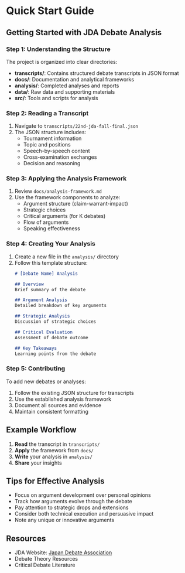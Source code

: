 # Quick Start Guide

## Getting Started with JDA Debate Analysis

### Step 1: Understanding the Structure

The project is organized into clear directories:
- **transcripts/**: Contains structured debate transcripts in JSON format
- **docs/**: Documentation and analytical frameworks
- **analysis/**: Completed analyses and reports
- **data/**: Raw data and supporting materials
- **src/**: Tools and scripts for analysis

### Step 2: Reading a Transcript

1. Navigate to `transcripts/22nd-jda-fall-final.json`
2. The JSON structure includes:
   - Tournament information
   - Topic and positions
   - Speech-by-speech content
   - Cross-examination exchanges
   - Decision and reasoning

### Step 3: Applying the Analysis Framework

1. Review `docs/analysis-framework.md`
2. Use the framework components to analyze:
   - Argument structure (claim-warrant-impact)
   - Strategic choices
   - Critical arguments (for K debates)
   - Flow of arguments
   - Speaking effectiveness

### Step 4: Creating Your Analysis

1. Create a new file in the `analysis/` directory
2. Follow this template structure:
   ```markdown
   # [Debate Name] Analysis
   
   ## Overview
   Brief summary of the debate
   
   ## Argument Analysis
   Detailed breakdown of key arguments
   
   ## Strategic Analysis
   Discussion of strategic choices
   
   ## Critical Evaluation
   Assessment of debate outcome
   
   ## Key Takeaways
   Learning points from the debate
   ```

### Step 5: Contributing

To add new debates or analyses:
1. Follow the existing JSON structure for transcripts
2. Use the established analysis framework
3. Document all sources and evidence
4. Maintain consistent formatting

## Example Workflow

1. **Read** the transcript in `transcripts/`
2. **Apply** the framework from `docs/`
3. **Write** your analysis in `analysis/`
4. **Share** your insights

## Tips for Effective Analysis

- Focus on argument development over personal opinions
- Track how arguments evolve through the debate
- Pay attention to strategic drops and extensions
- Consider both technical execution and persuasive impact
- Note any unique or innovative arguments

## Resources

- JDA Website: [Japan Debate Association](https://japan-debate-association.org/)
- Debate Theory Resources
- Critical Debate Literature